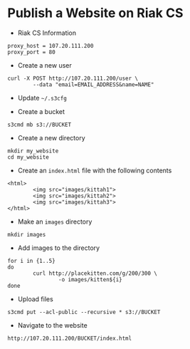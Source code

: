 # Publish a Website on Riak CS

* Riak CS Information

```
proxy_host = 107.20.111.200
proxy_port = 80
```

* Create a new user

```
curl -X POST http://107.20.111.200/user \
        --data "email=EMAIL_ADDRESS&name=NAME"
```

* Update `~/.s3cfg`

* Create a bucket

```
s3cmd mb s3://BUCKET
```

* Create a new directory

```
mkdir my_website
cd my_website
```

* Create an `index.html` file with the following contents

```
<html>
        <img src="images/kittah1">
        <img src="images/kittah2">
        <img src="images/kittah3">
</html>
```

* Make an `images` directory

```
mkdir images
```

* Add images to the directory

```
for i in {1..5}
do
        curl http://placekitten.com/g/200/300 \
                -o images/kitten${i}
done
```

* Upload files

```
s3cmd put --acl-public --recursive * s3://BUCKET
```

* Navigate to the website

```
http://107.20.111.200/BUCKET/index.html
```
